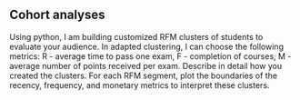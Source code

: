 ## Cohort analyses

Using python, I am building customized RFM clusters of students to evaluate your audience. In adapted clustering, I can choose the following metrics: R - average time to pass one exam, F - completion of courses, M - average number of points received per exam. Describe in detail how you created the clusters. For each RFM segment, plot the boundaries of the recency, frequency, and monetary metrics to interpret these clusters.
